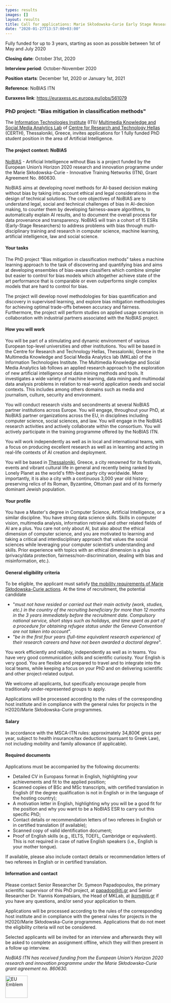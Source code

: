 ```yaml
---
types: results
images: []
layout: results
title: Call for applications: Marie Skłodowska-Curie Early Stage Researcher (PhD Position)
date: "2020-01-27T13:57:00+03:00"
---
```

Fully funded for up to 3 years, starting as soon as possible between 1st of May and July 2020

**Closing date**: October 31st, 2020

**Interview period**: October-November 2020

**Position starts**: December 1st, 2020 or January 1st, 2021

**Reference**:  NoBIAS ITN

**Euraxess link**: https://euraxess.ec.europa.eu/jobs/561079

### PhD project:  "Bias mitigation in classification methods"

The <a href="https://www.iti.gr/iti/index.html" target="blank">Information Technologies Institute</a> (ITI)/ <a href="https://mklab.iti.gr" target="blank">Multimedia Knowledge and Social Media Analytics Lab</a> of <a href="https://www.certh.gr/root.en.aspx" target="blank">Centre for Research and Technology Hellas</a> (CERTH), Thessaloniki, Greece, invites applications for 1 fully funded PhD student position in the area of Artificial Intelligence. 


#### The project context: NoBIAS

<a href="https://nobias-project.eu/" target="blank">NoBIAS</a> - Artificial Intelligence without Bias is a project funded by the European Union’s Horizon 2020 research and innovation programme under the Marie Skłodowska-Curie - Innovative Training Networks (ITN), Grant Agreement No. 860630.

NoBIAS aims at developing novel methods for AI-based decision making without bias by taking into account ethical and legal considerations in the design of technical solutions. The core objectives of NoBIAS are to understand legal, social and technical challenges of bias in AI-decision making, to counter them by developing fairness-aware algorithms, to automatically explain AI results, and to document the overall process for data provenance and transparency.
NoBIAS will train a cohort of 15 ESRs (Early-Stage Researchers) to address problems with bias through multi-disciplinary training and research in computer science, machine learning, artificial intelligence, law and social science.


#### Your tasks

The PhD project “Bias mitigation in classification methods” takes a machine learning approach to the task of discovering and quantifying bias and aims at developing ensembles of bias-aware classifiers which combine simpler but easier to control for bias models which altogether achieve state of the art performance that is comparable or even outperforms single complex models that are hard to control for bias.

The project will develop novel methodologies for bias quantification and discovery in supervised learning, and explore bias mitigation methodologies for achieving optimal trade-offs between accuracy and fairness. Furthermore, the project will perform studies on applied usage scenarios in collaboration with industrial partners associated with the NoBIAS project.


#### How you will work 

You will be part of a stimulating and dynamic environment of various European top-level universities and other institutions. You will be based in the Centre for Research and Technology Hellas, Thessaloniki, Greece in the Multimedia Knowledge and Social Media Analytics lab (MKLab) of the Information Technologies Institute. The Multimedia Knowledge and Social Media Analytics lab follows an applied research approach to the exploration of new artificial intelligence and data mining methods and tools. It investigates a wide variety of machine learning, data mining and multimodal data analysis problems in relation to real-world application needs and social contexts. This includes among others domains such as media and journalism, culture, security and environment. 

You will conduct research visits and secondments at several NoBIAS partner institutions across Europe. You will engage, throughout your PhD, at NoBIAS partner organizations across the EU, in disciplines including computer science, social sciences, and law. You will engage in the NoBIAS research activities and actively collaborate within the consortium. You will actively participate in the training programme offered by the NoBIAS ITN.

You will work independently as well as in local and international teams, with a focus on producing excellent research as well as in learning and acting in real-life contexts of AI creation and deployment.

You will be based in <a href="https://wikitravel.org/en/Thessaloniki" target="blank">Thessaloniki</a>, Greece, a city renowned for its festivals, events and vibrant cultural life in general and recently being ranked by Lonely Planet as the world's fifth-best party city worldwide. More importantly, it is also a city with a continuous 3,000 year old history; preserving relics of its Roman, Byzantine, Ottoman past and of its formerly dominant Jewish population.  


#### Your profile

You have a Master's degree in Computer Science, Artificial Intelligence, or a similar discipline. You have strong data science skills. Skills in computer vision, multimedia analysis, information retrieval and other related fields of AI are a plus. You care not only about AI, but also about the ethical dimension of computer science, and you are motivated to learning and taking a critical and interdisciplinary approach that values the social sciences while leveraging your computer scientist’s understanding and skills. Prior experience with topics with an ethical dimension is a plus (privacy/data protection, fairness/non-discrimination, dealing with bias and misinformation, etc.).

#### General eligibility criteria 

To be eligible, the applicant must satisfy <a href="https://ec.europa.eu/research/participants/data/ref/h2020/other/guides_for_applicants/h2020-guide-appl-msca-itn_en.pdf" target="blank">the mobility requirements of Marie Skłodowska-Curie actions</a>. At the time of recruitment, the potential candidate 

* "_must not have resided or carried out their main activity (work, studies, etc.) in the country of the recruiting beneficiary for more than 12 months in the 3 years immediately before the recruitment date. Compulsory national service, short stays such as holidays, and time spent as part of a procedure for obtaining refugee status under the Geneva Convention are not taken into account_".  
* "_be in the first four years (full-time equivalent research experience) of their research careers and have not been awarded a doctoral degree_".  

You work efficiently and reliably, independently as well as in teams. You have very good communication skills and scientific curiosity. Your English is very good. You are flexible and prepared to travel and to integrate into the local teams, while keeping a focus on your PhD and on delivering scientific and other project-related output.

We welcome all applicants, but specifically encourage people from traditionally under-represented groups to apply.

Applications will be processed according to the rules of the corresponding host institute and in compliance with the general rules for projects in the H2020/Marie Skłodowska-Curie programmes.

#### Salary

In accordance with the MSCA-ITN rules: approximately 34,800€ gross per year, subject to health insurance/tax deductions (pursuant to Greek Law), not including mobility and family allowance (if applicable).

#### Required documents

Applications must be accompanied by the following documents:

* Detailed CV in Europass format in English, highlighting your achievements and fit to the applied position;  
* Scanned copies of BSc and MSc transcripts, with certified translation in English (if the degree qualification is not in English or in the language of the hosting country);  
* A motivation letter in English, highlighting why you will be a good fit for the position and why you want to be a NoBIAS ESR to carry out this specific PhD;  
* Contact details or recommendation letters of two referees in English or in certified translation (if available);  
* Scanned copy of valid identification document;  
* Proof of English skills (e.g., IELTS, TOEFL, Cambridge or equivalent). This is not required in case of native English speakers (i.e., English is your mother tongue).  

If available, please also include contact details or recommendation letters of two referees in English or in certified translation.

#### Information and contact

Please contact Senior Researcher Dr. Symeon Papadopoulos, the primary scientific supervisor of this PhD project, at papadop@iti.gr and Senior Researcher Dr. Yiannis Kompatsiars, the Head of MKLab, at ikom@iti.gr if you have any questions, and/or send your application to them.

Applications will be processed according to the rules of the corresponding host institute and in compliance with the general rules for projects in the H2020/Marie Skłodowska-Curie programmes. Applications that do not meet the eligibility criteria will not be considered. 

Selected applicants will be invited for an interview and afterwards they will be asked to complete an assignment offline, which they will then present in a follow up interview.

*NoBIAS ITN has received funding from the European Union’s Horizon 2020 research and innovation programme under the Marie Skłodowska-Curie grant agreement no. 860630.*

<img width="70" src="https://mklab.iti.gr/projects/nobias/flag_yellow_low.jpg" alt="EU Emblem" />
